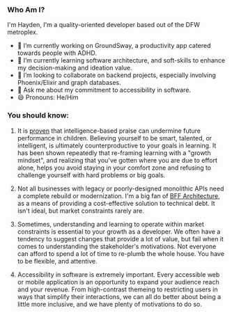 ### Who Am I?
I'm Hayden, I'm a quality-oriented developer based out of the DFW metroplex.

- 🔭 I’m currently working on GroundSway, a productivity app catered towards people with ADHD.
- 🌱 I’m currently learning software architecture, and soft-skills to enhance my decision-making and ideation value.
- 👯 I’m looking to collaborate on backend projects, especially involving Phoenix/Elixir and graph databases.
- 💬 Ask me about my commitment to accessibility in software.
- 😄 Pronouns: He/Him

### You should know:
1. It is [proven](https://psycnet.apa.org/record/1998-04530-003) that intelligence-based praise can undermine future performance in children. Believing yourself to be smart, talented, or intelligent, is ultimately counterproductive to your goals in learning. It has been shown repeatedly that re-framing learning with a "growth mindset", and realizing that you've gotten where you are due to effort alone, helps you avoid staying in your comfort zone and refusing to challenge yourself with hard problems or big goals.

3. Not all businesses with legacy or poorly-designed monolithic APIs need a complete rebuild or modernization. I'm a big fan of [BFF Architecture](https://learn.microsoft.com/en-us/azure/architecture/patterns/backends-for-frontends), as a means of providing a cost-effective solution to technical debt. It isn't ideal, but market constraints rarely are.
   
4. Sometimes, understanding and learning to operate within market constraints is essential to your growth as a developer. We often have a tendency to suggest changes that provide a lot of value, but fail when it comes to understanding the stakeholder's motivations. Not everyone can afford to spend a lot of time to re-plumb the whole house. You have to be flexible, and attentive.
   
5. Accessibility in software is extremely important. Every accessible web or mobile application is an opportunity to expand your audience reach and your revenue. From high-contrast themeing to restricting users in ways that simplify their interactions, we can all do better about being a little more inclusive, and we have plenty of motivations to do so.
